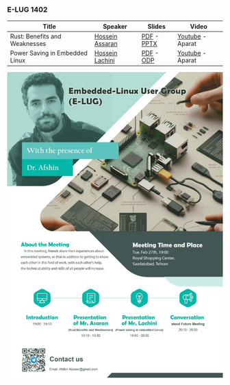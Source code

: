 ### E-LUG 1402

| Title  | Speaker | Slides | Video |
| ------------- | ------------- | ------------- | ------------- |
| Rust: Benefits and Weaknesses | [Hossein Assaran](https://github.com/HosseinAssaran) | [PDF](events/1402/12/Rust.pdf) - [PPTX](events/1402/12/Rust.pptx) | [Youtube](https://www.youtube.com/@E-LUG_IRAN) - Aparat |
| Power Saving in Embedded Linux | [Hossein Lachini](https://github.com/HosseinLachini) | [PDF](events/1402/12/PowerSaving14021208.pdf) - [ODP](events/1402/12/PowerSaving14021208.odp) | [Youtube](https://www.youtube.com/@E-LUG_IRAN) - Aparat |

![Poster 1402-12](events/1402/12/poster_en.jpeg)
